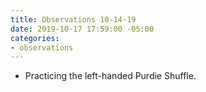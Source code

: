 ```yaml
---
title: Observations 10-14-19
date: 2019-10-17 17:59:00 -05:00
categories:
- observations
---
```


- Practicing the left-handed Purdie Shuffle.